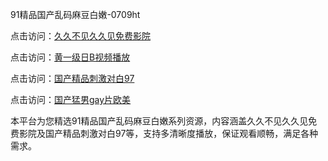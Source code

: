 91精品国产乱码麻豆白嫩-0709ht

点击访问：<a href="https://heiliaowt0d7p.pages.dev">久久不见久久见免费影院</a>

点击访问：<a href="https://heiliaoxqkkct.pages.dev">黄一级日B视频播放</a>

点击访问：<a href="https://heiliaoow5kzm.pages.dev">国产精品刺激对白97</a>

点击访问：<a href="https://heiliao2dmwwy.pages.dev">国产猛男gay片欧美</a>

本平台为您精选91精品国产乱码麻豆白嫩系列资源，内容涵盖久久不见久久见免费影院及国产精品刺激对白97等，支持多清晰度播放，保证观看顺畅，满足各种需求。

<span style="display:none;">[Canonical link](https://github.com/haha20250710/haha15)</span>

